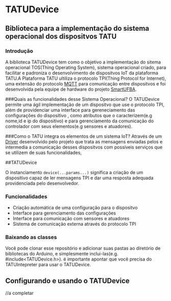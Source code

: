 # TATUDevice
Biblioteca para a implementação do sistema operacional dos dispositvos TATU
--
### Introdução
A biblioteca TATUDevice tem como o objetivo a implementação do sitema operacional TOS(Thing Operating System), sistema operacional criado, para facilitar e padroniza o desenvolvimento de dispositvos IoT da plataforma TATU.A Plataforma TATU ultiliza o protocolo TPI(Thing Protocol for Internet), uma extensão do protocolo [MQTT](http://mqtt.org/faq) para comunicação entre dispositvos e foi desenvolvida pela equipe de hardware do projeto [SmartUFBA](http://wiki.dcc.ufba.br/SmartUFBA). 

###Quais as funcionalidades desse Sistema Operacional?
O TATUDevice permite uma ágil implementação de um dispositvo que use o protocolo TPI, além de providenciar uma interface para gereneciamento das configurações do dispositivo , como atributos que o caracterizem(e.g nome,id e ip do dispositivo) e para gerenciamento da comunicação do controlador com seus elementos(e.g sensores e atuadores).

###Como o TATU integra os elementos de um sistema IoT?
Através de um [Driver](https://github.com/WiserUFBA/DriverMQTT/blob/master/README.md) desenvolvido pelo projeto que trata as mensagens enviadas pelos e intermedia a comunicação desses dispositvos com possíveis serviços que se utilizem de suas funcionalidades,

##TATUDevice

O instanciamento `device(...params...)` significa a criação de um dispositivo capaz de ler mensagens TPI e dar uma resposta adequada providenciada pelo desenvolvedor.

### Funcionalidades

- Criação automática de uma configuração para o dispositvo 
- Interface para gerenciamento das configurações
- Interface para comunicação com sensores e atuadores
- Sistema de comunicação externa através do protocolo TPI

### Baixando as classes
Você pode clonar esse repositório e adicionar suas pastas ao diretório de bibliotecas do Arduino, e simplesmente inclui-las(e.g. #include<TATUDevice.h>). é importante apontar que você precisa do TATUIntepreter para usar o TATUDevice.

## Configurando e usando o TATUDevice
//a completar




